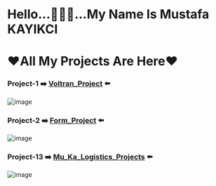 # Hello...🙋🏻‍♂️...My Name Is Mustafa KAYIKCI 
# ❤All My Projects Are Here❤ 

### Project-1 :arrow_right: [Voltran_Project](https://muka6363.github.io/PROJELER_MK/1.Voltran/index.html) :arrow_left:
![image](https://user-images.githubusercontent.com/101215803/189541748-8a6c77e3-6347-498f-aae3-0c019293675c.png)

### Project-2 :arrow_right: [Form_Project](https://muka6363.github.io/PROJELER_MK/2.Form/index.html) :arrow_left:
![image](https://user-images.githubusercontent.com/101215803/189542514-13d7ee16-1489-4eee-8e24-7a52a8ab4a7b.png)

### Project-13 :arrow_right: [Mu_Ka_Logistics_Projects](https://muka6363.github.io/PROJELER_MK/13.Mu_Ka_Logistics_Projects/index.html) :arrow_left:
![image](https://user-images.githubusercontent.com/101215803/189503263-428cd02f-09a7-46c5-9d79-76ee64e8f5f4.png)

